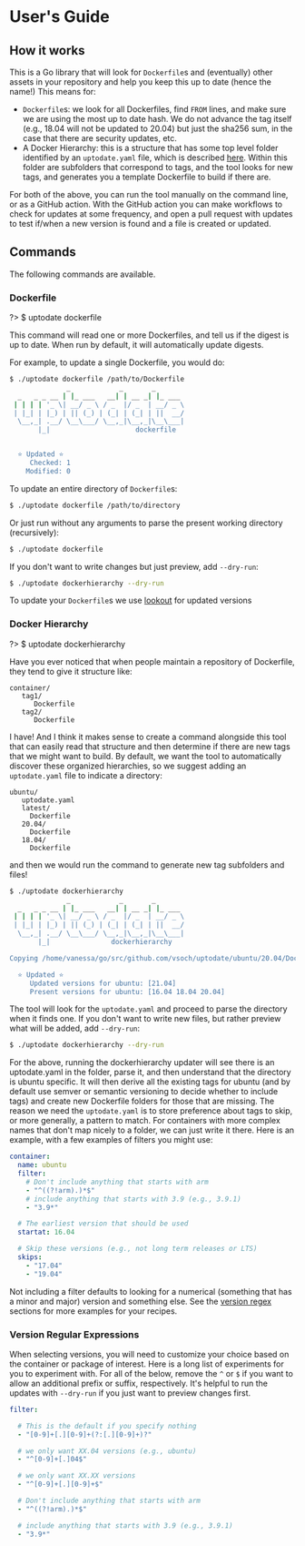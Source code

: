 # User's Guide
  
## How it works

This is a Go library that will look for `Dockerfile`s and (eventually) other assets
in your repository and help you keep this up to date (hence the name!) This means for:

 - `Dockerfile`s: we look for all Dockerfiles, find `FROM` lines, and make sure we are using the most up to date hash. We do not advance the tag itself (e.g., 18.04 will not be updated to 20.04) but just the sha256 sum, in the case that there are security updates, etc.
 - A Docker Hierarchy: this is a structure that has some top level folder identified by an `uptodate.yaml` file, which is described [here](#uptodate-yaml-files). Within this folder are subfolders that correspond to tags, and the tool looks for new tags, and generates you a template Dockerfile to build if there are. 
 
For both of the above, you can run the tool manually on the command line, or as a GitHub action.
With the GitHub action you can make workflows to check for updates at some frequency, and open
a pull request with updates to test if/when a new version is found and a file is created or updated.

## Commands

The following commands are available.

### Dockerfile

?> $ uptodate dockerfile

This command will read one or more Dockerfiles, and tell us if the digest is
up to date. When run by default, it will automatically update digests.

For example, to update a single Dockerfile, you would do:

```bash
$ ./uptodate dockerfile /path/to/Dockerfile
              _            _       _       
  _   _ _ __ | |_ ___   __| | __ _| |_ ___ 
 | | | | '_ \| __/ _ \ / _  |/ _  | __/ _ \
 | |_| | |_) | || (_) | (_| | (_| | ||  __/
  \__,_| .__/ \__\___/ \__,_|\__,_|\__\___|
       |_|                     dockerfile


  ⭐️ Updated ⭐️
     Checked: 1
    Modified: 0
```

To update an entire directory of `Dockerfile`s:

```bash
$ ./uptodate dockerfile /path/to/directory
```

Or just run without any arguments to parse the present working directory (recursively):

```bash
$ ./uptodate dockerfile
```

If you don't want to write changes but just preview, add `--dry-run`:

```bash
$ ./uptodate dockerhierarchy --dry-run
```

To update your `Dockerfile`s we use [lookout](https://github.com/alecbcs/lookout) for updated versions 


### Docker Hierarchy

?> $ uptodate dockerhierarchy


Have you ever noticed that when people maintain a repository of Dockerfile, they
tend to give it structure like:

```
container/
   tag1/
      Dockerfile
   tag2/
      Dockerfile
```

I have! And I think it makes sense to create a command alongside this tool that
can easily read that structure and then determine if there are new tags that we might want
to build. By default, we want the tool to automatically discover these organized hierarchies,
so we suggest adding an `uptodate.yaml` file to indicate a directory:

```
ubuntu/
   uptodate.yaml
   latest/
     Dockerfile
   20.04/
     Dockerfile
   18.04/
     Dockerfile
```

and then we would run the command to generate new tag subfolders and files!

```bash
$ ./uptodate dockerhierarchy
              _            _       _       
  _   _ _ __ | |_ ___   __| | __ _| |_ ___ 
 | | | | '_ \| __/ _ \ / _  |/ _  | __/ _ \
 | |_| | |_) | || (_) | (_| | (_| | ||  __/
  \__,_| .__/ \__\___/ \__,_|\__,_|\__\___|
       |_|               dockerhierarchy

Copying /home/vanessa/go/src/github.com/vsoch/uptodate/ubuntu/20.04/Dockerfile to /home/vanessa/go/src/github.com/vsoch/uptodate/ubuntu/21.04/Dockerfile

  ⭐️ Updated ⭐️
     Updated versions for ubuntu: [21.04]
     Present versions for ubuntu: [16.04 18.04 20.04]
```

The tool will look for the `uptodate.yaml` and proceed to parse the directory when it finds one.
If you don't want to write new files, but rather preview what will be added, add `--dry-run`:

```bash
$ ./uptodate dockerhierarchy --dry-run
```

For the above, running the dockerhierarchy updater will see there is an uptodate.yaml in
the folder, parse it, and then understand that the directory is ubuntu specific. It will
then derive all the existing tags for ubuntu (and by default use semver or semantic versioning
to decide whether to include tags) and create new Dockerfile folders for those that
are missing. The reason we need the `uptodate.yaml` is to store preference about
tags to skip, or more generally, a pattern to match. For containers with more complex
names that don't map nicely to a folder, we can just write it there. Here is an example,
with a few examples of filters you might use:

```yaml
container:
  name: ubuntu
  filter: 
    # Don't include anything that starts with arm
    - "^((?!arm).)*$"
    # include anything that starts with 3.9 (e.g., 3.9.1)
    - "3.9*"

  # The earliest version that should be used
  startat: 16.04

  # Skip these versions (e.g., not long term releases or LTS)
  skips:
    - "17.04"
    - "19.04"
```

Not including a filter defaults to looking for a numerical (something that has
a minor and major) version and something else. See the [version regex](/user-guide/user-guide?id=version-regular-expressions)
sections for more examples for your recipes.

### Version Regular Expressions

When selecting versions, you will need to customize your choice based on the container
or package of interest. Here is a long list of experiments for you to experiment with.
For all of the below, remove the `^` or `$` if you want to allow an additional prefix
or suffix, respectively. It's helpful to run the updates with `--dry-run` if you
just want to preview changes first.

```yaml
filter:

  # This is the default if you specify nothing
  - "[0-9]+[.][0-9]+(?:[.][0-9]+)?"

  # we only want XX.04 versions (e.g., ubuntu)
  - "^[0-9]+[.]04$"

  # we only want XX.XX versions
  - "^[0-9]+[.][0-9]+$"    

  # Don't include anything that starts with arm
  - "^((?!arm).)*$"

  # include anything that starts with 3.9 (e.g., 3.9.1)
  - "3.9*"
```
